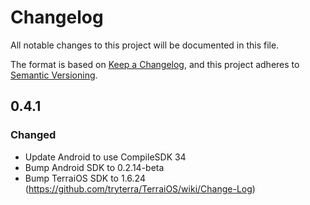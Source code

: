 # Changelog

All notable changes to this project will be documented in this file.

The format is based on [Keep a Changelog](https://keepachangelog.com/en/1.0.0/),
and this project adheres to [Semantic Versioning](https://semver.org/spec/v2.0.0.html).

## 0.4.1

### Changed
- Update Android to use CompileSDK 34
- Bump Android SDK to 0.2.14-beta
- Bump TerraiOS SDK to 1.6.24 (https://github.com/tryterra/TerraiOS/wiki/Change-Log)
